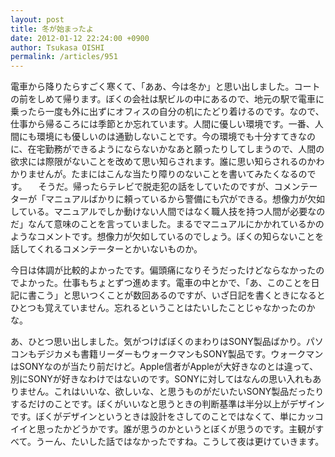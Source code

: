 ```yaml
---
layout: post
title: 冬が始まったよ
date: 2012-01-12 22:24:00 +0900
author: Tsukasa OISHI
permalink: /articles/951
---
```


電車から降りたらすごく寒くて、「ああ、今は冬か」と思い出しました。コートの前をしめて帰ります。ぼくの会社は駅ビルの中にあるので、地元の駅で電車に乗ったら一度も外に出ずにオフィスの自分の机にたどり着けるのです。なので、仕事から帰るころには季節とか忘れています。人間に優しい環境です。一番、人間にも環境にも優しいのは通勤しないことです。今の環境でも十分すてきなのに、在宅勤務ができるようにならないかなあと願ったりしてしまうので、人間の欲求には際限がないことを改めて思い知らされます。誰に思い知らされるのかわかりませんが。たまにはこんな当たり障りのないことを書いてみたくなるのです。
　そうだ。帰ったらテレビで脱走犯の話をしていたのですが、コメンテーターが「マニュアルばかりに頼っているから警備にも穴ができる。想像力が欠如している。マニュアルでしか動けない人間ではなく職人技を持つ人間が必要なのだ」なんて意味のことを言っていました。まるでマニュアルにかかれているかのようなコメントです。想像力が欠如しているのでしょう。ぼくの知らないことを話してくれるコメンテーターとかいないものか。

今日は体調が比較的よかったです。偏頭痛になりそうだったけどならなかったのでよかった。仕事もちょとずつ進めます。電車の中とかで、「あ、このことを日記に書こう」と思いつくことが数回あるのですが、いざ日記を書くときになるとひとつも覚えていません。忘れるということはたいしたことじゃなかったのかな。

あ、ひとつ思い出しました。気がつけばぼくのまわりはSONY製品ばかり。パソコンもデジカメも書籍リーダーもウォークマンもSONY製品です。ウォークマンはSONYなのが当たり前だけど。Apple信者がAppleが大好きなのとは違って、別にSONYが好きなわけではないのです。SONYに対してはなんの思い入れもありません。これはいいな、欲しいな、と思うものがだいたいSONY製品だったりするだけのことです。ぼくがいいなと思うときの判断基準は半分以上がデザインです。ぼくがデザインというときは設計をさしてのことではなくて、単にカッコイイと思ったかどうかです。誰が思うのかというとぼくが思うのです。主観がすべて。うーん、たいした話ではなかったですね。こうして夜は更けていきます。

